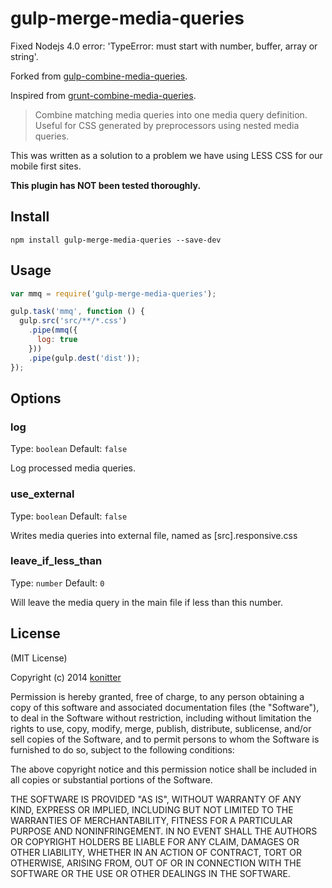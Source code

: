 # gulp-merge-media-queries

Fixed Nodejs 4.0 error: 'TypeError: must start with number, buffer, array or string'.

Forked from [gulp-combine-media-queries](https://github.com/konitter/gulp-combine-media-queries).

Inspired from [grunt-combine-media-queries](https://github.com/buildingblocks/grunt-combine-media-queries).

> Combine matching media queries into one media query definition. Useful for CSS generated by preprocessors using nested media queries.

This was written as a solution to a problem we have using LESS CSS for our mobile first sites.

**This plugin has NOT been tested thoroughly.**

## Install

```
npm install gulp-merge-media-queries --save-dev
```

## Usage
```javascript
var mmq = require('gulp-merge-media-queries');

gulp.task('mmq', function () {
  gulp.src('src/**/*.css')
    .pipe(mmq({
      log: true
    }))
    .pipe(gulp.dest('dist'));
});
```

## Options

### log

Type: `boolean` Default: `false`

Log processed media queries.

### use_external

Type: `boolean` Default: `false`

Writes media queries into external file, named as [src].responsive.css

### leave_if_less_than

Type: `number` Default: `0`

Will leave the media query in the main file if less than this number.

## License

(MIT License)

Copyright (c) 2014 [konitter](http://re-dzine.net/)

Permission is hereby granted, free of charge, to any person obtaining
a copy of this software and associated documentation files (the
"Software"), to deal in the Software without restriction, including
without limitation the rights to use, copy, modify, merge, publish,
distribute, sublicense, and/or sell copies of the Software, and to
permit persons to whom the Software is furnished to do so, subject to
the following conditions:

The above copyright notice and this permission notice shall be
included in all copies or substantial portions of the Software.

THE SOFTWARE IS PROVIDED "AS IS", WITHOUT WARRANTY OF ANY KIND,
EXPRESS OR IMPLIED, INCLUDING BUT NOT LIMITED TO THE WARRANTIES OF
MERCHANTABILITY, FITNESS FOR A PARTICULAR PURPOSE AND
NONINFRINGEMENT. IN NO EVENT SHALL THE AUTHORS OR COPYRIGHT HOLDERS BE
LIABLE FOR ANY CLAIM, DAMAGES OR OTHER LIABILITY, WHETHER IN AN ACTION
OF CONTRACT, TORT OR OTHERWISE, ARISING FROM, OUT OF OR IN CONNECTION
WITH THE SOFTWARE OR THE USE OR OTHER DEALINGS IN THE SOFTWARE.
